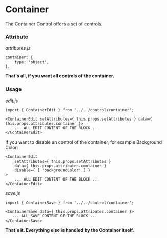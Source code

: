 # Container

The Container Control offers a set of controls.

### Attribute

*attributes.js*
```
container: {
    type: 'object',
},
```
**That's all, if you want all controls of the container.**

### Usage

*edit.js*
```
import { ContainerEdit } from '../../control/container';

<ContainerEdit setAttributes={ this.props.setAttributes } data={ this.props.attributes.container }>
    ... ALL EDIT CONTENT OF THE BLOCK ...
</ContainerEdit>
```


If you want to disable an control of the container, for example Background Color:
```
<ContainerEdit 
    setAttributes={ this.props.setAttributes } 
    data={ this.props.attributes.container }
    disable={ [ 'backgroundColor' ] }
>
    ... ALL EDIT CONTENT OF THE BLOCK ...
</ContainerEdit>
```

*save.js*
```
import { ContainerSave } from '../../control/container';

<ContainerSave data={ this.props.attributes.container }>
   ... ALL SAVE CONTENT OF THE BLOCK ...
</ContainerSave>
```

**That's it. Everything else is handled by the Container itself.**

